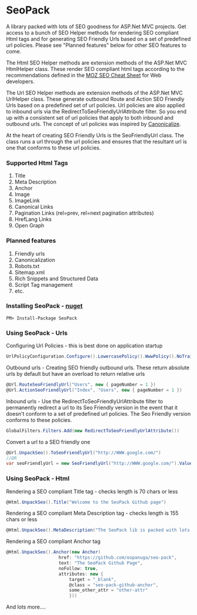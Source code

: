 # SeoPack

A library packed with lots of SEO goodness for ASP.Net MVC projects. Get access to a bunch of SEO Helper methods for rendering SEO compliant Html tags and for generating SEO Friendly Urls based on a set of predefined url policies. Please see "Planned features" below for other SEO features to come.

The Html SEO Helper methods are extension methods of the ASP.Net MVC HtmlHelper class. These render SEO compliant html tags according to the recommendations defined in the [MOZ SEO Cheat Sheet](https://d2eeipcrcdle6.cloudfront.net/seo-cheat-sheet.pdf) for Web developers.

The Url SEO Helper methods are extension methods of the ASP.Net MVC UrlHelper class. These generate outbound Route and Action SEO Friendly Urls based on a predefined set of url policies. Url policies are also applied to inbound urls via the RedirectToSeoFriendlyUrlAttribute filter. So you end up with a consistent set of url policies that apply to both inbound and outbound urls. The concept of url policies was inspired by [Canonicalize](https://github.com/schourode/canonicalize).

At the heart of creating SEO Friendly Urls is the SeoFriendlyUrl class. The class runs a url through the url policies and ensures that the resultant url is one that conforms to these url policies.

### Supported Html Tags
1. Title
2. Meta Description
3. Anchor
4. Image
5. ImageLink
6. Canonical Links
7. Pagination Links (rel=prev, rel=next pagination attributes)
8. HrefLang Links
9. Open Graph 

### Planned features
1. Friendly urls
2. Canonicalization
3. Robots.txt
4. Sitemap.xml
5. Rich Snippets and Structured Data
6. Script Tag management
7. etc.

### Installing SeoPack - [nuget](https://www.nuget.org/packages/SeoPack/)
```
PM> Install-Package SeoPack
```

### Using SeoPack - Urls

Configuring Url Policies - this is best done on application startup
```c#
UrlPolicyConfiguration.Configure().LowercasePolicy().WwwPolicy().NoTrailingSlashPolicy()
```

Outbound urls - Creating SEO friendly outbound urls. These return absolute urls by default but have an overload to return relative urls
```c#
@Url.RouteSeoFriendlyUrl("Users", new { pageNumber = 1 })
@Url.ActionSeoFriendlyUrl("Index", "Users", new { pageNumber = 1 })
```

Inbound urls - Use the RedirectToSeoFriendlyUrlAttribute filter to permanently redirect a url to its Seo Friendly version in the event that it doesn't conform to a set of predefined url policies. The Seo Friendly version conforms to these policies.
```c#
GlobalFilters.Filters.Add(new RedirectToSeoFriendlyUrlAttribute())
```

Convert a url to a SEO friendly one
```c#
@Url.UnpackSeo().ToSeoFriendlyUrl("http://WWW.google.com/")
//OR
var seoFriendlyUrl = new SeoFriendlyUrl("http://WWW.google.com/").Value.AbsoluteUri
```

### Using SeoPack - Html

Rendering a SEO compliant Title tag - checks length is 70 chars or less
```c#
@Html.UnpackSeo().Title("Welcome to the SeoPack Github page")
```

Rendering a SEO compliant Meta Description tag - checks length is 155 chars or less
```c#
@Html.UnpackSeo().MetaDescription("The SeoPack lib is packed with lots of SEO goodness")
```

Rendering a SEO compliant Anchor tag
```c#
@Html.UnpackSeo().Anchor(new Anchor(
                    href: "https://github.com/oopanuga/seo-pack",
                    text: "The SeoPack Github Page",
                    noFollow: true,
                    attributes: new {
                        target = "_blank",
                        @class = "seo-pack-github-anchor",
                        some_other_attr = "other-attr"
                        }))
```

And lots more....
